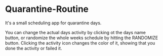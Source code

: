 # Quarantine-Routine
It's a small scheduling app for quarantine days.

You can change the actual days activity by clicking ot the days name button, or randomize the whole weeks schedule by hitting the RANDOMIZE button.
Clicking the activity icon changes the color of it, showing that you done the activity or failed it.
